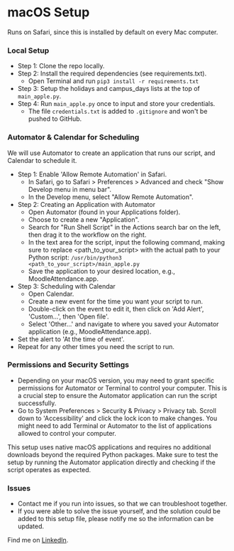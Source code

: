 # macOS Setup
Runs on Safari, since this is installed by default on every Mac computer.

### Local Setup
- Step 1: Clone the repo locally.
- Step 2: Install the required dependencies (see requirements.txt).
    - Open Terminal and run ```pip3 install -r requirements.txt```
- Step 3: Setup the holidays and campus_days lists at the top of `main_apple.py`.
- Step 4: Run `main_apple.py` once to input and store your credentials.
    - The file `credentials.txt` is added to `.gitignore` and won't be pushed to GitHub.

### Automator & Calendar for Scheduling
We will use Automator to create an application that runs our script, and Calendar to schedule it.

- Step 1: Enable 'Allow Remote Automation' in Safari.
    - In Safari, go to Safari > Preferences > Advanced and check "Show Develop menu in menu bar".
    - In the Develop menu, select "Allow Remote Automation".
- Step 2: Creating an Application with Automator
    - Open Automator (found in your Applications folder).
    - Choose to create a new "Application".
    - Search for "Run Shell Script" in the Actions search bar on the left, then drag it to the workflow on the right.
    - In the text area for the script, input the following command, making sure to replace <path_to_your_script> with the actual path to your Python script:
    ```/usr/bin/python3 <path_to_your_script>/main_apple.py```
    - Save the application to your desired location, e.g., MoodleAttendance.app.
- Step 3: Scheduling with Calendar
    - Open Calendar.
    - Create a new event for the time you want your script to run.
    - Double-click on the event to edit it, then click on 'Add Alert', 'Custom...', then 'Open file'.
    - Select 'Other...' and navigate to where you saved your Automator application (e.g., MoodleAttendance.app).
 - Set the alert to 'At the time of event'.
 - Repeat for any other times you need the script to run.

### Permissions and Security Settings
- Depending on your macOS version, you may need to grant specific permissions for Automator or Terminal to control your computer. This is a crucial step to ensure the Automator application can run the script successfully.
- Go to System Preferences > Security & Privacy > Privacy tab. Scroll down to 'Accessibility' and click the lock icon to make changes. You might need to add Terminal or Automator to the list of applications allowed to control your computer.

This setup uses native macOS applications and requires no additional downloads beyond the required Python packages. Make sure to test the setup by running the Automator application directly and checking if the script operates as expected.

### Issues
- Contact me if you run into issues, so that we can troubleshoot together.
- If you were able to solve the issue yourself, and the solution could be added to this setup file, please notify me so the information can be updated.

Find me on [LinkedIn](https://www.linkedin.com/in/viktor-cosaert/).